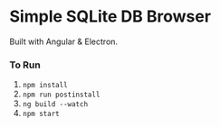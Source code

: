 # Simple SQLite DB Browser

Built with Angular & Electron.

### To Run
1. <code>npm install</code>
2. <code>npm run postinstall</code>
3. <code>ng build --watch</code>
4. <code>npm start</code>